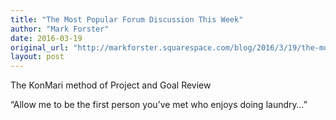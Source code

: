 ```yaml
---
title: "The Most Popular Forum Discussion This Week"
author: "Mark Forster"
date: 2016-03-19
original_url: "http://markforster.squarespace.com/blog/2016/3/19/the-most-popular-forum-discussion-this-week.html"
layout: post
---
```


The KonMari method of Project and Goal Review

“Allow me to be the first person you’ve met who enjoys doing laundry…”
